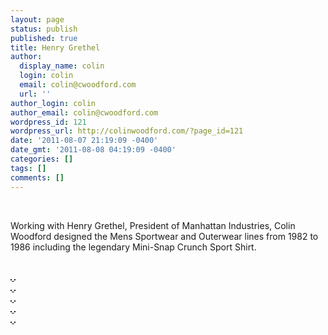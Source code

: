 ```yaml
---
layout: page
status: publish
published: true
title: Henry Grethel
author:
  display_name: colin
  login: colin
  email: colin@cwoodford.com
  url: ''
author_login: colin
author_email: colin@cwoodford.com
wordpress_id: 121
wordpress_url: http://colinwoodford.com/?page_id=121
date: '2011-08-07 21:19:09 -0400'
date_gmt: '2011-08-08 04:19:09 -0400'
categories: []
tags: []
comments: []
---
```



<div class="gallery">
	<br />
	<p align = "left">Working with Henry Grethel, President of Manhattan Industries, Colin Woodford designed the Mens Sportwear and Outerwear lines from 1982 to 1986 including the legendary Mini-Snap Crunch Sport Shirt.</p>
    <br />
	<div class="gallery-one-line">
		<a href="henry-grethel01.jpg" data-lightbox="henry-grethel">
		    <img border = "1" src="henry-grethel01.jpg" class="gallery-henry-grethel" alt="">
	    </a>
		<a href="henry-grethel02.jpg" data-lightbox="henry-grethel">
		    <img border = "1" src="henry-grethel02.jpg" class="gallery-henry-grethel" alt="">
		</a>
	<br />
		<a href="henry-grethel03.jpg" data-lightbox="henry-grethel">
		    <img border = "1" src="henry-grethel03.jpg" class="gallery-henry-grethel" alt="">
		</a>
		<a href="henry-grethel04.jpg" data-lightbox="henry-grethel">
		    <img border = "1" src="henry-grethel04.jpg" class="gallery-henry-grethel" alt="">
	    </a>
	<br />
		<a href="henry-grethel05.jpg" data-lightbox="henry-grethel">
		    <img border = "1" src="henry-grethel05.jpg" class="gallery-henry-grethel" alt="">
		</a>
		<a href="henry-grethel06.jpg" data-lightbox="henry-grethel">
		    <img border = "1" src="henry-grethel06.jpg" class="gallery-henry-grethel" alt="">
		</a>
	<br />
		<a href="henry-grethel07.jpg" data-lightbox="henry-grethel">
		    <img border = "1" src="henry-grethel07.jpg" class="gallery-henry-grethel" alt="">
	    </a>
		<a href="henry-grethel08.jpg" data-lightbox="henry-grethel">
    		<img border = "1" src="henry-grethel08.jpg" class="gallery-henry-grethel" alt="">
    	</a>
    <br />
        <a href="henry-grethel09.jpg" data-lightbox="henry-grethel">
            <img border = "1" src="henry-grethel09.jpg" class="gallery-henry-grethel" alt="">
        </a>
        <a href="henry-grethel10.jpg" data-lightbox="henry-grethel">
            <img border = "1" src="henry-grethel10.jpg" class="gallery-henry-grethel" alt="">
        </a>
	</div>
</div>
